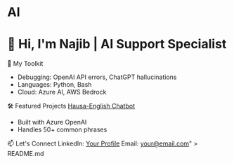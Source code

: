 # AI
#  👋 Hi, I'm Najib | AI Support Specialist
 🔧 My Toolkit
- Debugging: OpenAI API errors, ChatGPT hallucinations
- Languages: Python, Bash
- Cloud: Azure AI, AWS Bedrock

 🛠️ Featured Projects
 [Hausa-English Chatbot](link)
- Built with Azure OpenAI
- Handles 50+ common phrases

 📫 Let's Connect
LinkedIn: [Your Profile](link)
Email: your@email.com" > README.md
